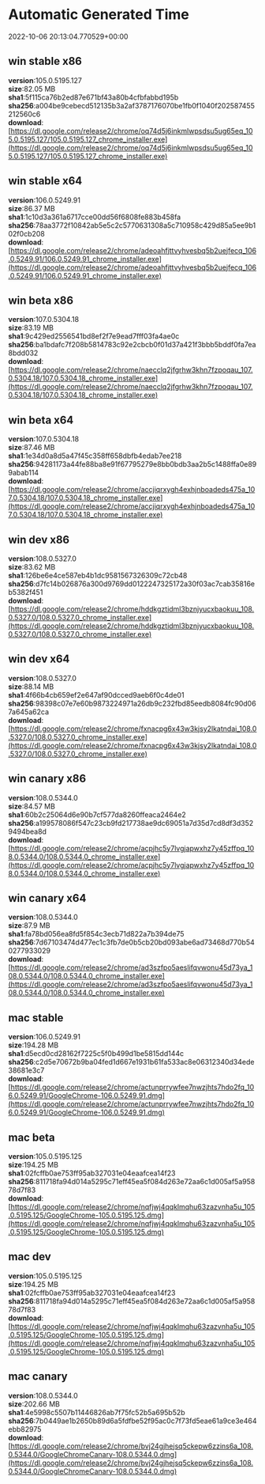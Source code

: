 # Automatic Generated Time
2022-10-06 20:13:04.770529+00:00

## win stable x86
**version**:105.0.5195.127  
**size**:82.05 MB  
**sha1**:5f115ca76b2ed87e671bf43a80b4cfbfabbd195b  
**sha256**:a004be9cebecd512135b3a2af3787176070be1fb0f1040f202587455212560c6  
**download**:[https://dl.google.com/release2/chrome/oq74d5j6inkmlwpsdsu5ug65eq_105.0.5195.127/105.0.5195.127_chrome_installer.exe](https://dl.google.com/release2/chrome/oq74d5j6inkmlwpsdsu5ug65eq_105.0.5195.127/105.0.5195.127_chrome_installer.exe)  

## win stable x64
**version**:106.0.5249.91  
**size**:86.37 MB  
**sha1**:1c10d3a361a6717cce00dd56f6808fe883b458fa  
**sha256**:78aa3772f10842ab5e5c2c5770631308a5c710958c429d85a5ee9b102f0cb208  
**download**:[https://dl.google.com/release2/chrome/adeoahfjttvyhvesbq5b2uejfecq_106.0.5249.91/106.0.5249.91_chrome_installer.exe](https://dl.google.com/release2/chrome/adeoahfjttvyhvesbq5b2uejfecq_106.0.5249.91/106.0.5249.91_chrome_installer.exe)  

## win beta x86
**version**:107.0.5304.18  
**size**:83.19 MB  
**sha1**:9c429ed2556541bd8ef2f7e9ead7fff03fa4ae0c  
**sha256**:ba1bdafc7f208b5814783c92e2cbcb0f01d37a421f3bbb5bddf0fa7ea8bdd032  
**download**:[https://dl.google.com/release2/chrome/naecclq2jfgrhw3khn7fzpoqau_107.0.5304.18/107.0.5304.18_chrome_installer.exe](https://dl.google.com/release2/chrome/naecclq2jfgrhw3khn7fzpoqau_107.0.5304.18/107.0.5304.18_chrome_installer.exe)  

## win beta x64
**version**:107.0.5304.18  
**size**:87.46 MB  
**sha1**:1e34d0a8d5a47f45c358ff658dbfb4edab7ee218  
**sha256**:94281173a44fe88ba8e91f67795279e8bb0bdb3aa2b5c1488ffa0e899abab114  
**download**:[https://dl.google.com/release2/chrome/accjiqrxygh4exhjnboadeds475a_107.0.5304.18/107.0.5304.18_chrome_installer.exe](https://dl.google.com/release2/chrome/accjiqrxygh4exhjnboadeds475a_107.0.5304.18/107.0.5304.18_chrome_installer.exe)  

## win dev x86
**version**:108.0.5327.0  
**size**:83.62 MB  
**sha1**:126be6e4ce587eb4b1dc9581567326309c72cb48  
**sha256**:d7fc14b026876a300d9769dd0122247325172a30f03ac7cab35816eb5382f451  
**download**:[https://dl.google.com/release2/chrome/hddkgztidml3bznjyucxbaokuu_108.0.5327.0/108.0.5327.0_chrome_installer.exe](https://dl.google.com/release2/chrome/hddkgztidml3bznjyucxbaokuu_108.0.5327.0/108.0.5327.0_chrome_installer.exe)  

## win dev x64
**version**:108.0.5327.0  
**size**:88.14 MB  
**sha1**:4f66b4cb659ef2e647af90dcced9aeb6f0c4de01  
**sha256**:98398c07e7e60b9873224971a26db9c232fbd85eedb8084fc90d067a645a62ca  
**download**:[https://dl.google.com/release2/chrome/fxnacpg6x43w3kjsy2lkatndai_108.0.5327.0/108.0.5327.0_chrome_installer.exe](https://dl.google.com/release2/chrome/fxnacpg6x43w3kjsy2lkatndai_108.0.5327.0/108.0.5327.0_chrome_installer.exe)  

## win canary x86
**version**:108.0.5344.0  
**size**:84.57 MB  
**sha1**:60b2c25064d6e90b7cf577da8260ffeaca2464e2  
**sha256**:a199578086f547c23cb9fd217738ae9dc69051a7d35d7cd8df3d3529494bea8d  
**download**:[https://dl.google.com/release2/chrome/acpjhc5y7lvgjapwxhz7y45zffpq_108.0.5344.0/108.0.5344.0_chrome_installer.exe](https://dl.google.com/release2/chrome/acpjhc5y7lvgjapwxhz7y45zffpq_108.0.5344.0/108.0.5344.0_chrome_installer.exe)  

## win canary x64
**version**:108.0.5344.0  
**size**:87.9 MB  
**sha1**:fa78bd056ea8fd5f854c3ecb71d822a7b394de75  
**sha256**:7d67103474d477ec1c3fb7de0b5cb20bd093abe6ad73468d770b540277933029  
**download**:[https://dl.google.com/release2/chrome/ad3szfpo5aeslifqvwonu45d73ya_108.0.5344.0/108.0.5344.0_chrome_installer.exe](https://dl.google.com/release2/chrome/ad3szfpo5aeslifqvwonu45d73ya_108.0.5344.0/108.0.5344.0_chrome_installer.exe)  

## mac stable
**version**:106.0.5249.91  
**size**:194.28 MB  
**sha1**:d5ecd0cd28162f7225c5f0b499d1be5815dd144c  
**sha256**:c2d5e70672b9ba04fed1d667e1931b61fa533ac8e06312340d34ede38681e3c7  
**download**:[https://dl.google.com/release2/chrome/actunprrywfee7nwzjhts7hdo2fq_106.0.5249.91/GoogleChrome-106.0.5249.91.dmg](https://dl.google.com/release2/chrome/actunprrywfee7nwzjhts7hdo2fq_106.0.5249.91/GoogleChrome-106.0.5249.91.dmg)  

## mac beta
**version**:105.0.5195.125  
**size**:194.25 MB  
**sha1**:02fcffb0ae753ff95ab327031e04eaafcea14f23  
**sha256**:811718fa94d014a5295c71eff45ea5f084d263e72aa6c1d005af5a95878d7f83  
**download**:[https://dl.google.com/release2/chrome/nqfjwj4qqklmqhu63zazvnha5u_105.0.5195.125/GoogleChrome-105.0.5195.125.dmg](https://dl.google.com/release2/chrome/nqfjwj4qqklmqhu63zazvnha5u_105.0.5195.125/GoogleChrome-105.0.5195.125.dmg)  

## mac dev
**version**:105.0.5195.125  
**size**:194.25 MB  
**sha1**:02fcffb0ae753ff95ab327031e04eaafcea14f23  
**sha256**:811718fa94d014a5295c71eff45ea5f084d263e72aa6c1d005af5a95878d7f83  
**download**:[https://dl.google.com/release2/chrome/nqfjwj4qqklmqhu63zazvnha5u_105.0.5195.125/GoogleChrome-105.0.5195.125.dmg](https://dl.google.com/release2/chrome/nqfjwj4qqklmqhu63zazvnha5u_105.0.5195.125/GoogleChrome-105.0.5195.125.dmg)  

## mac canary
**version**:108.0.5344.0  
**size**:202.66 MB  
**sha1**:4e5998c5507b11446826ab7f75fc52b5a695b52b  
**sha256**:7b0449ae1b2650b89d6a5fdfbe52f95ac0c7f73fd5eae61a9ce3e464ebb82975  
**download**:[https://dl.google.com/release2/chrome/bvj24gjhejsq5ckepw6zzins6a_108.0.5344.0/GoogleChromeCanary-108.0.5344.0.dmg](https://dl.google.com/release2/chrome/bvj24gjhejsq5ckepw6zzins6a_108.0.5344.0/GoogleChromeCanary-108.0.5344.0.dmg)  

